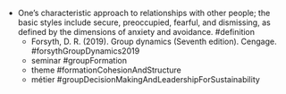 - One’s characteristic approach to relationships with other people; the basic styles include secure, preoccupied, fearful, and dismissing, as defined by the dimensions of anxiety and avoidance. #definition
	- Forsyth, D. R. (2019). Group dynamics (Seventh edition). Cengage. #forsythGroupDynamics2019
	- seminar #groupFormation
	- theme #formationCohesionAndStructure
	- métier #groupDecisionMakingAndLeadershipForSustainability